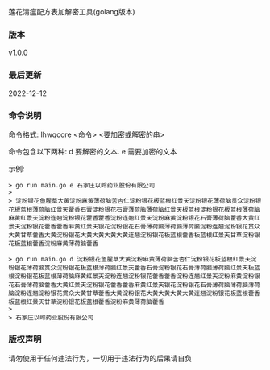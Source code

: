 莲花清瘟配方表加解密工具(golang版本)

### 版本
v1.0.0

### 最后更新 
2022-12-12

### 命令说明

命令格式: lhwqcore <命令> <要加密或解密的串>

命令包含以下两种:
  d  要解密的文本.
  e  需要加密的文本

示例:

```
> go run main.go e 石家庄以岭药业股份有限公司
>
> 淀粉银花鱼腥草大黄淀粉麻黄薄荷脑苦杏仁淀粉银花板蓝根红景天淀粉银花薄荷脑贯众淀粉银花板蓝根薄荷脑红景天藿香石膏淀粉银花石膏薄荷脑薄荷脑红景天板蓝根淀粉银花板蓝根薄荷脑麻黄红景天淀粉连翘淀粉银花藿香藿香淀粉连翘红景天淀粉麻黄淀粉银花石膏薄荷脑藿香大黄红景天淀粉银花藿香藿香麻黄红景天银花淀粉银花石膏薄荷脑薄荷脑薄荷脑淀粉连翘淀粉银花贯众大黄甘草藿香大黄淀粉银花大黄大黄大黄大黄连翘淀粉银花板蓝根藿香板蓝根红景天甘草淀粉银花板蓝根藿香淀粉麻黄薄荷脑藿香

> go run main.go d 淀粉银花鱼腥草大黄淀粉麻黄薄荷脑苦杏仁淀粉银花板蓝根红景天淀粉银花薄荷脑贯众淀粉银花板蓝根薄荷脑红景天藿香石膏淀粉银花石膏薄荷脑薄荷脑红景天板蓝根淀粉银花板蓝根薄荷脑麻黄红景天淀粉连翘淀粉银花藿香藿香淀粉连翘红景天淀粉麻黄淀粉银花石膏薄荷脑藿香大黄红景天淀粉银花藿香藿香麻黄红景天银花淀粉银花石膏薄荷脑薄荷脑薄荷脑淀粉连翘淀粉银花贯众大黄甘草藿香大黄淀粉银花大黄大黄大黄大黄连翘淀粉银花板蓝根藿香板蓝根红景天甘草淀粉银花板蓝根藿香淀粉麻黄薄荷脑藿香
>
> 石家庄以岭药业股份有限公司
```

### 版权声明
请勿使用于任何违法行为，一切用于违法行为的后果请自负